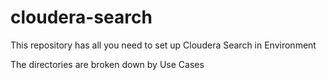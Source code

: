 cloudera-search
===============
This repository has all you need to set up Cloudera Search in Environment

The directories are broken down by Use Cases
